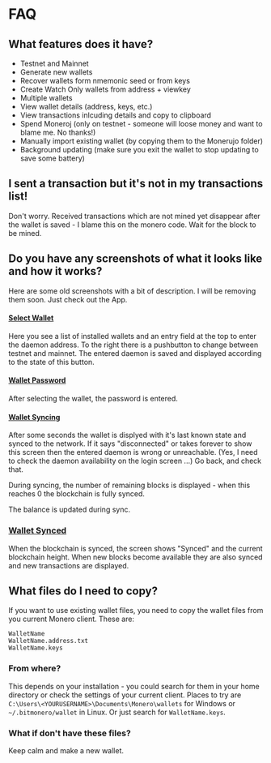 # FAQ

## What features does it have?

- Testnet and Mainnet
- Generate new wallets
- Recover wallets form nmemonic seed or from keys
- Create Watch Only wallets from address + viewkey
- Multiple wallets
- View wallet details (address, keys, etc.)
- View transactions inlcuding details and copy to clipboard
- Spend Moneroj (only on testnet - someone will loose money and want to blame me. No thanks!)
- Manually import existing wallet (by copying them to the Monerujo folder)
- Background updating (make sure you exit the wallet to stop updating to save some battery)

## I sent a transaction but it's not in my transactions list!
Don't worry. Received transactions which are not mined yet disappear after the wallet is saved -
I blame this on the monero code. Wait for the block to be mined.

## Do you have any screenshots of what it looks like and how it works?
Here are some old screenshots with a bit of description.
I will be removing them soon. Just check out the App.

#### [Select Wallet](images/A-wallet_selection.png)

Here you see a list of installed wallets and an entry field at the top to enter the daemon address. To the right there is a pushbutton to change between testnet and mainnet. The entered daemon is saved and displayed according to the state of this button.

#### [Wallet Password](images/B-enter_password.png)

After selecting the wallet, the password is entered.

#### [Wallet Syncing](images/C-wallet_syncing.png)

After some seconds the wallet is displyed with it's last known state and synced to the network. If it says "disconnected" or takes forever to show this screen then the entered daemon is wrong or unreachable. (Yes, I need to check the daemon availability on the login screen ...) Go back, and check that.

During syncing, the number of remaining blocks is displayed - when this reaches 0 the blockchain is fully synced.

The balance is updated during sync.

### [Wallet Synced](images/D-wallet_synced.png)

When the blockchain is synced, the screen shows "Synced" and the current blockchain height. When new blocks become available they are also synced and new transactions are displayed.

## What files do I need to copy?

If you want to use existing wallet files, you need to copy the wallet files from you current Monero client. These are:
```
WalletName
WalletName.address.txt
WalletName.keys
```

### From where?

This depends on your installation - you could search for them in your home directory or check the settings of your current client. Places to try are `C:\Users\<YOURUSERNAME>\Documents\Monero\wallets` for Windows or `~/.bitmonero/wallet` in Linux. Or just search for `WalletName.keys`.

### What if don't have these files?

Keep calm and make a new wallet.
